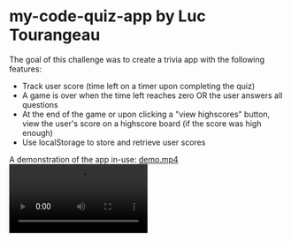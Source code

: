 # my-code-quiz-app by Luc Tourangeau

The goal of this challenge was to create a trivia app with the following features:
* Track user score (time left on a timer upon completing the quiz)
* A game is over when the time left reaches zero OR the user answers all questions
* At the end of the game or upon clicking a "view highscores" button, view the user's score on a highscore board (if the score was high enough)
* Use localStorage to store and retrieve user scores

A demonstration of the app in-use:
[demo.mp4](./demo.mp4)
<video controls width="250">
  <source src="./demo.mp4" type="video/mp4" />
</video>
